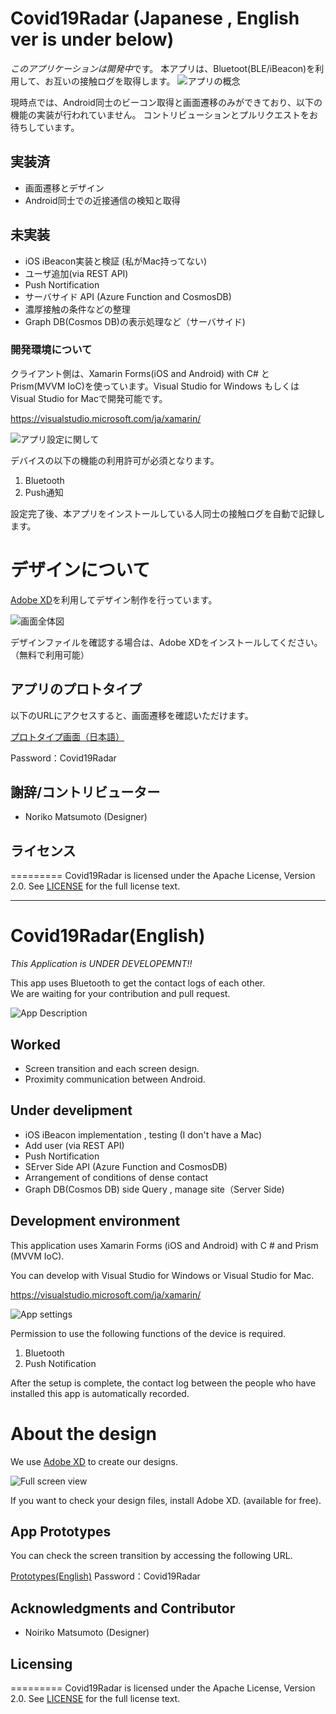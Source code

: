 # Covid19Radar (Japanese , English ver is under below)
*このアプリケーションは開発中*です。
本アプリは、Bluetoot(BLE/iBeacon)を利用して、お互いの接触ログを取得します。
![アプリの概念](img/AppDescription.jpg)


現時点では、Android同士のビーコン取得と画面遷移のみができており、以下の機能の実装が行われていません。
コントリビューションとプルリクエストをお待ちしています。

## 実装済
- 画面遷移とデザイン
- Android同士での近接通信の検知と取得
 
## 未実装
- iOS iBeacon実装と検証 (私がMac持ってない)
- ユーザ追加(via REST API)
- Push Nortification
- サーバサイド API (Azure Function and CosmosDB)
- 濃厚接触の条件などの整理
- Graph DB(Cosmos DB)の表示処理など（サーバサイド)

### 開発環境について

クライアント側は、Xamarin Forms(iOS and Android) with C# と Prism(MVVM IoC)を使っています。Visual Studio for Windows もしくは Visual Studio for Macで開発可能です。

https://visualstudio.microsoft.com/ja/xamarin/

![アプリ設定に関して](img/design00.jpg)

デバイスの以下の機能の利用許可が必須となります。 

1. Bluetooth
2. Push通知

設定完了後、本アプリをインストールしている人同士の接触ログを自動で記録します。

# デザインについて

[Adobe XD](https://www.adobe.com/jp/products/xd.html)を利用してデザイン制作を行っています。

![画面全体図](img/design01.jpg)

デザインファイルを確認する場合は、Adobe XDをインストールしてください。（無料で利用可能）


## アプリのプロトタイプ

以下のURLにアクセスすると、画面遷移を確認いただけます。

[プロトタイプ画面（日本語）](https://xd.adobe.com/view/f60f0c48-af7b-48cb-42c3-e74e64d07020-803e/?fullscreen)

Password：Covid19Radar

## 謝辞/コントリビューター
- Noriko Matsumoto (Designer)

## ライセンス
=========
Covid19Radar is licensed under the Apache License, Version 2.0. See
[LICENSE](https://github.com/moby/moby/blob/master/LICENSE) for the full
license text.

---

# Covid19Radar(English)

*This Application is UNDER DEVELOPEMNT!!*

This app uses Bluetooth to get the contact logs of each other.  
We are waiting for your contribution and pull request.

![App Description](img/AppDescription.jpg)

## Worked
- Screen transition and each screen design.
- Proximity communication between Android.

## Under develipment

- iOS iBeacon implementation , testing (I don't have a Mac)
- Add user (via REST API)
- Push Nortification
- SErver Side  API (Azure Function and CosmosDB)
- Arrangement of conditions of dense contact
- Graph DB(Cosmos DB) side Query , manage site（Server Side)

## Development environment

This application uses Xamarin Forms (iOS and Android) with C # and Prism (MVVM IoC).

You can develop with Visual Studio for Windows or Visual Studio for Mac.

https://visualstudio.microsoft.com/ja/xamarin/

![App settings](img/design00-en.jpg)

Permission to use the following functions of the device is required. 

1. Bluetooth
2. Push Notification

After the setup is complete, the contact log between the people who have installed this app is automatically recorded.

# About the design

We use [Adobe XD](https://www.adobe.com/jp/products/xd.html) to create our designs.

![Full screen view](img/design01-en.jpg)

If you want to check your design files, install Adobe XD. (available for free).


## App Prototypes

You can check the screen transition by accessing the following URL.

[Prototypes(English)](https://xd.adobe.com/view/37f0cf1d-ed5d-4328-5700-9c3f7c075307-41c1/?fullscreen)
Password：Covid19Radar

## Acknowledgments and Contributor
- Noiriko Matsumoto (Designer)

## Licensing
=========
Covid19Radar is licensed under the Apache License, Version 2.0. See
[LICENSE](https://github.com/moby/moby/blob/master/LICENSE) for the full
license text.
